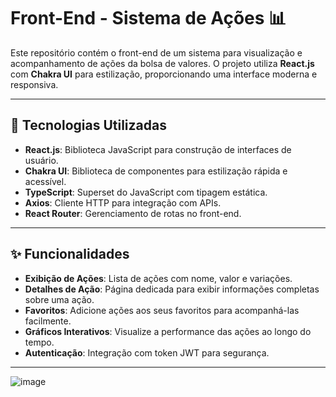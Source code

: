 # Front-End - Sistema de Ações 📊

Este repositório contém o front-end de um sistema para visualização e acompanhamento de ações da bolsa de valores. O projeto utiliza **React.js** com **Chakra UI** para estilização, proporcionando uma interface moderna e responsiva.

---

## 🔧 Tecnologias Utilizadas

- **React.js**: Biblioteca JavaScript para construção de interfaces de usuário.
- **Chakra UI**: Biblioteca de componentes para estilização rápida e acessível.
- **TypeScript**: Superset do JavaScript com tipagem estática.
- **Axios**: Cliente HTTP para integração com APIs.
- **React Router**: Gerenciamento de rotas no front-end.

---

## ✨ Funcionalidades

- **Exibição de Ações**: Lista de ações com nome, valor e variações.
- **Detalhes de Ação**: Página dedicada para exibir informações completas sobre uma ação.
- **Favoritos**: Adicione ações aos seus favoritos para acompanhá-las facilmente.
- **Gráficos Interativos**: Visualize a performance das ações ao longo do tempo.
- **Autenticação**: Integração com token JWT para segurança.

---
![image](https://github.com/user-attachments/assets/e30d8431-11ee-4de5-a694-0a31d7eba1bf)
